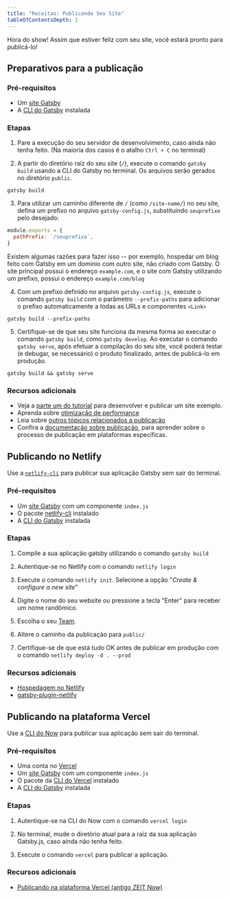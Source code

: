 ```yaml
---
title: "Receitas: Publicando Seu Site"
tableOfContentsDepth: 1
---
```


Hora do show! Assim que estiver feliz com seu site, você estará pronto para publicá-lo!

## Preparativos para a publicação

### Pré-requisitos

- Um [site Gatsby](/docs/docs/quick-start.md)
- A [CLI do Gatsby](/docs/docs/gatsby-cli.md) instalada

### Etapas

1. Pare a execução do seu servidor de desenvolvimento, caso ainda não tenha feito. (Na maioria dos casos é o atalho `Ctrl + C` no terminal)

2. A partir do diretório raíz do seu site (`/`), execute o comando `gatsby build` usando a CLI do Gatsby no terminal. Os arquivos serão gerados no diretório `public`.

```shell
gatsby build
```

3. Para utilizar um caminho diferente de `/` (como `/site-name/`) no seu site, defina um prefixo no arquivo `gatsby-config.js`, substituindo `seuprefixo` pelo desejado:

```js:title=gatsby-config.js
module.exports = {
  pathPrefix: `/seuprefixo`,
}
```

Existem algumas razões para fazer isso -- por exemplo, hospedar um blog feito com Gatsby em um domínio com outro site, não criado com Gatsby. O site principal possui o endereço `example.com`, e o site com Gatsby utilizando um prefixo, possui o endereço `example.com/blog`

4. Com um prefixo definido no arquivo `gatsby-config.js`, execute o comando `gatsby build` com o parâmetro `--prefix-paths` para adicionar o prefixo automaticamente a todas as URLs e componentes `<Link>`

```shell
gatsby build --prefix-paths
```

5. Certifique-se de que seu site funciona da mesma forma ao executar o comando `gatsby build`, como `gatsby develop`. Ao executar o comando `gatsby serve`, após efetuar a compilação do seu site, você poderá testar (e debugar, se necessário) o produto finalizado, antes de publicá-lo em produção.

```shell
gatsby build && gatsby serve
```

### Recursos adicionais

- Veja a [parte um do tutorial](/docs/tutorial/part-one/index.md#fazendo-deploy-do-seu-site-gatsby) para desenvolver e publicar um site exemplo.
- Aprenda sobre [otimização de performance](/docs/docs/performance.md)
- Leia sobre [outros tópicos relacionados a publicação](/docs/docs/preparing-for-deployment.md)
- Confira a [documentação sobre publicação](/docs/docs/deploying-and-hosting.md), para aprender sobre o processo de publicação em plataformas específicas.

## Publicando no Netlify

Use a [`netlify-cli`](https://www.netlify.com/docs/cli/) para publicar sua aplicação Gatsby sem sair do terminal.

### Pré-requisitos

- Um [site Gatsby](/docs/docs/quick-start.md) com um componente `index.js`
- O pacote [netlify-cli](https://www.npmjs.com/package/netlify-cli) instalado
- A [CLI do Gatsby](/docs/docs/gatsby-cli.md) instalada

### Etapas

1. Compile a sua aplicação gatsby utilizando o comando `gatsby build`

2. Autentique-se no Netlify com o comando `netlify login`

3. Execute o comando `netlify init`. Selecione a opção "_Create & configure a new site_"

4. Digite o nome do seu website ou pressione a tecla "Enter" para receber um nome randômico.

5. Escolha o seu [Team](https://www.netlify.com/docs/teams/).

6. Altere o caminho da publicação para `public/`

7. Certifique-se de que está tudo OK antes de publicar em produção com o comando `netlify deploy -d . --prod`

### Recursos adicionais

- [Hospedagem no Netlify](/docs/hosting-on-netlify)
- [gatsby-plugin-netlify](/packages/gatsby-plugin-netlify)

## Publicando na plataforma Vercel

Use a [CLI do Now](https://zeit.co/download) para publicar sua aplicação sem sair do terminal.

### Pré-requisitos

- Uma conta no [Vercel](https://vercel.com/onboarding)
- Um [site Gatsby](/docs/docs/quick-start.md) com um componente `index.js`
- O pacote da [CLI do Vercel](https://vercel.com/download) instalado
- A [CLI do Gatsby](/docs/docs/gatsby-cli.md) instalada

### Etapas

1. Autentique-se na CLI do Now com o comando `vercel login`

2. No terminal, mude o diretório atual para a raíz da sua aplicação Gatsby.js, caso ainda não tenha feito.

3. Execute o comando `vercel` para publicar a aplicação.

### Recursos adicionais

- [Publicando na plataforma Vercel (antigo ZEIT Now)](/docs/docs/deploying-to-zeit-now.md)
